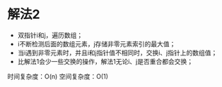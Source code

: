 # 解法2
* 双指针i和j，遍历数组；
* i不断检测后面的数组元素，j存储非零元素索引的最大值；
* 当i遇到非零元素时，并且i和j指针值不相同时，交换i、j指针上的数组值；
* 比解法1会少一些交换的操作，解法1无论i、j是否重合都会交换；

时间复杂度：O(n)
空间复杂度：O(1)